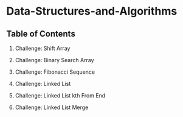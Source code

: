 # Data-Structures-and-Algorithms

## Table of Contents

1. Challenge: Shift Array

2. Challenge: Binary Search Array

3. Challenge: Fibonacci Sequence

4. Challenge: Linked List

5. Challenge: Linked List kth From End

6. Challenge: Linked List Merge
